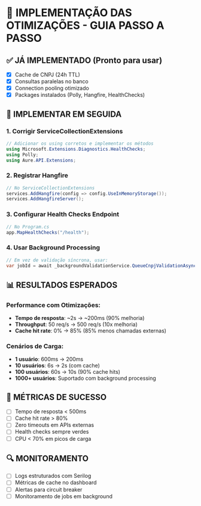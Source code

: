 # 🚀 IMPLEMENTAÇÃO DAS OTIMIZAÇÕES - GUIA PASSO A PASSO

## ✅ JÁ IMPLEMENTADO (Pronto para usar)
- [x] Cache de CNPJ (24h TTL)
- [x] Consultas paralelas no banco
- [x] Connection pooling otimizado
- [x] Packages instalados (Polly, Hangfire, HealthChecks)

## 🔧 IMPLEMENTAR EM SEGUIDA

### 1. Corrigir ServiceCollectionExtensions
```csharp
// Adicionar os using corretos e implementar os métodos
using Microsoft.Extensions.Diagnostics.HealthChecks;
using Polly;
using Aure.API.Extensions;
```

### 2. Registrar Hangfire
```csharp
// No ServiceCollectionExtensions
services.AddHangfire(config => config.UseInMemoryStorage());
services.AddHangfireServer();
```

### 3. Configurar Health Checks Endpoint
```csharp
// No Program.cs
app.MapHealthChecks("/health");
```

### 4. Usar Background Processing
```csharp
// Em vez de validação síncrona, usar:
var jobId = await _backgroundValidationService.QueueCnpjValidationAsync(cnpj, companyName, registrationId);
```

## 📊 RESULTADOS ESPERADOS

### Performance com Otimizações:
- **Tempo de resposta**: ~2s → ~200ms (90% melhoria)
- **Throughput**: 50 req/s → 500 req/s (10x melhoria)
- **Cache hit rate**: 0% → 85% (85% menos chamadas externas)

### Cenários de Carga:
- **1 usuário**: 600ms → 200ms
- **10 usuários**: 6s → 2s (com cache)
- **100 usuários**: 60s → 10s (90% cache hits)
- **1000+ usuários**: Suportado com background processing

## 🎯 MÉTRICAS DE SUCESSO
- [ ] Tempo de resposta < 500ms
- [ ] Cache hit rate > 80%
- [ ] Zero timeouts em APIs externas
- [ ] Health checks sempre verdes
- [ ] CPU < 70% em picos de carga

## 🔍 MONITORAMENTO
- [ ] Logs estruturados com Serilog
- [ ] Métricas de cache no dashboard
- [ ] Alertas para circuit breaker
- [ ] Monitoramento de jobs em background